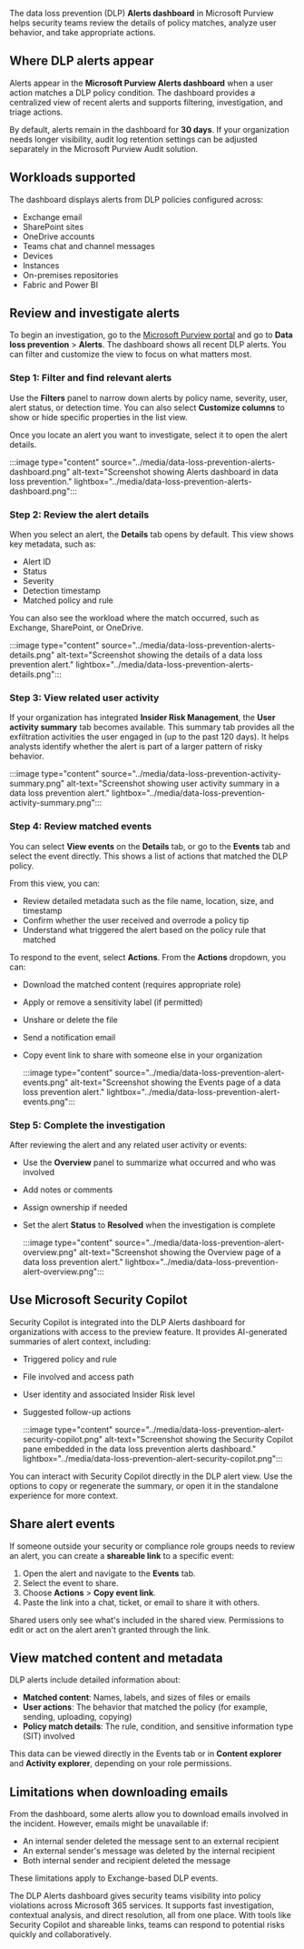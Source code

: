 The data loss prevention (DLP) **Alerts dashboard** in Microsoft Purview helps security teams review the details of policy matches, analyze user behavior, and take appropriate actions.

## Where DLP alerts appear

Alerts appear in the **Microsoft Purview Alerts dashboard** when a user action matches a DLP policy condition. The dashboard provides a centralized view of recent alerts and supports filtering, investigation, and triage actions.

By default, alerts remain in the dashboard for **30 days**. If your organization needs longer visibility, audit log retention settings can be adjusted separately in the Microsoft Purview Audit solution.

## Workloads supported

The dashboard displays alerts from DLP policies configured across:

- Exchange email
- SharePoint sites
- OneDrive accounts
- Teams chat and channel messages
- Devices
- Instances
- On-premises repositories
- Fabric and Power BI

## Review and investigate alerts

To begin an investigation, go to the [Microsoft Purview portal](https://purview.microsoft.com/?azure-portal=true) and go to **Data loss prevention** > **Alerts**. The dashboard shows all recent DLP alerts. You can filter and customize the view to focus on what matters most.

### Step 1: Filter and find relevant alerts

Use the **Filters** panel to narrow down alerts by policy name, severity, user, alert status, or detection time. You can also select **Customize columns** to show or hide specific properties in the list view.

Once you locate an alert you want to investigate, select it to open the alert details.

:::image type="content" source="../media/data-loss-prevention-alerts-dashboard.png" alt-text="Screenshot showing Alerts dashboard in data loss prevention." lightbox="../media/data-loss-prevention-alerts-dashboard.png":::

### Step 2: Review the alert details

When you select an alert, the **Details** tab opens by default. This view shows key metadata, such as:

- Alert ID
- Status
- Severity
- Detection timestamp
- Matched policy and rule

You can also see the workload where the match occurred, such as Exchange, SharePoint, or OneDrive.

:::image type="content" source="../media/data-loss-prevention-alerts-details.png" alt-text="Screenshot showing the details of a data loss prevention alert." lightbox="../media/data-loss-prevention-alerts-details.png":::

### Step 3: View related user activity

If your organization has integrated **Insider Risk Management**, the **User activity summary** tab becomes available. This summary tab provides all the exfiltration activities the user engaged in (up to the past 120 days). It helps analysts identify whether the alert is part of a larger pattern of risky behavior.

:::image type="content" source="../media/data-loss-prevention-activity-summary.png" alt-text="Screenshot showing user activity summary in a data loss prevention alert." lightbox="../media/data-loss-prevention-activity-summary.png":::

### Step 4: Review matched events

You can select **View events** on the **Details** tab, or go to the **Events** tab and select the event directly. This shows a list of actions that matched the DLP policy.

From this view, you can:

- Review detailed metadata such as the file name, location, size, and timestamp
- Confirm whether the user received and overrode a policy tip
- Understand what triggered the alert based on the policy rule that matched

To respond to the event, select **Actions**. From the **Actions** dropdown, you can:

- Download the matched content (requires appropriate role)
- Apply or remove a sensitivity label (if permitted)
- Unshare or delete the file
- Send a notification email
- Copy event link to share with someone else in your organization

  :::image type="content" source="../media/data-loss-prevention-alert-events.png" alt-text="Screenshot showing the Events page of a data loss prevention alert." lightbox="../media/data-loss-prevention-alert-events.png":::

### Step 5: Complete the investigation

After reviewing the alert and any related user activity or events:

- Use the **Overview** panel to summarize what occurred and who was involved
- Add notes or comments
- Assign ownership if needed
- Set the alert **Status** to **Resolved** when the investigation is complete

  :::image type="content" source="../media/data-loss-prevention-alert-overview.png" alt-text="Screenshot showing the Overview page of a data loss prevention alert." lightbox="../media/data-loss-prevention-alert-overview.png":::

## Use Microsoft Security Copilot

Security Copilot is integrated into the DLP Alerts dashboard for organizations with access to the preview feature. It provides AI-generated summaries of alert context, including:

- Triggered policy and rule
- File involved and access path
- User identity and associated Insider Risk level
- Suggested follow-up actions

  :::image type="content" source="../media/data-loss-prevention-alert-security-copilot.png" alt-text="Screenshot showing the Security Copilot pane embedded in the data loss prevention alerts dashboard." lightbox="../media/data-loss-prevention-alert-security-copilot.png":::

You can interact with Security Copilot directly in the DLP alert view. Use the options to copy or regenerate the summary, or open it in the standalone experience for more context.

## Share alert events

If someone outside your security or compliance role groups needs to review an alert, you can create a **shareable link** to a specific event:

1. Open the alert and navigate to the **Events** tab.
1. Select the event to share.
1. Choose **Actions** > **Copy event link**.
1. Paste the link into a chat, ticket, or email to share it with others.

Shared users only see what's included in the shared view. Permissions to edit or act on the alert aren't granted through the link.

## View matched content and metadata

DLP alerts include detailed information about:

- **Matched content**: Names, labels, and sizes of files or emails
- **User actions**: The behavior that matched the policy (for example, sending, uploading, copying)
- **Policy match details**: The rule, condition, and sensitive information type (SIT) involved

This data can be viewed directly in the Events tab or in **Content explorer** and **Activity explorer**, depending on your role permissions.

## Limitations when downloading emails

From the dashboard, some alerts allow you to download emails involved in the incident. However, emails might be unavailable if:

- An internal sender deleted the message sent to an external recipient
- An external sender's message was deleted by the internal recipient
- Both internal sender and recipient deleted the message

These limitations apply to Exchange-based DLP events.

The DLP Alerts dashboard gives security teams visibility into policy violations across Microsoft 365 services. It supports fast investigation, contextual analysis, and direct resolution, all from one place. With tools like Security Copilot and shareable links, teams can respond to potential risks quickly and collaboratively.
